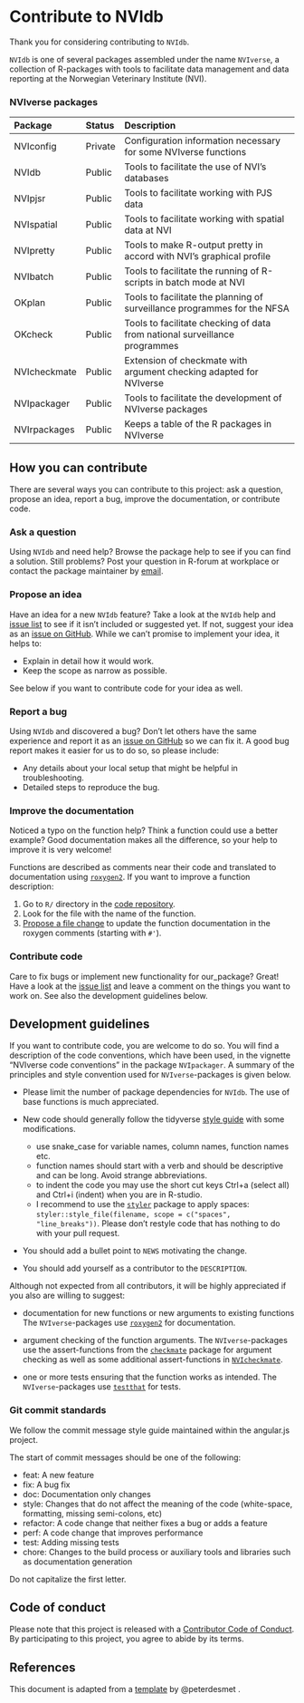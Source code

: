 # Contribute to NVIdb

<!-- CONTRIBUTING.md and ./vignettes/Contribute_to_NVIpkg.Rmd. are generated 
     from ./templates/Contribute_to_NVIpkg.Rmd in NVIpackager. 
     Please edit that file -->

Thank you for considering contributing to `NVIdb`.

`NVIdb` is one of several packages assembled under the name `NVIverse`,
a collection of R-packages with tools to facilitate data management and
data reporting at the Norwegian Veterinary Institute (NVI).

### NVIverse packages

<table>
<colgroup>
<col style="width: 13%" />
<col style="width: 8%" />
<col style="width: 78%" />
</colgroup>
<thead>
<tr>
<th style="text-align: left;">Package</th>
<th style="text-align: left;">Status</th>
<th style="text-align: left;">Description</th>
</tr>
</thead>
<tbody>
<tr>
<td style="text-align: left;">NVIconfig</td>
<td style="text-align: left;">Private</td>
<td style="text-align: left;">Configuration information necessary for
some NVIverse functions</td>
</tr>
<tr>
<td style="text-align: left;">NVIdb</td>
<td style="text-align: left;">Public</td>
<td style="text-align: left;">Tools to facilitate the use of NVI’s
databases</td>
</tr>
<tr>
<td style="text-align: left;">NVIpjsr</td>
<td style="text-align: left;">Public</td>
<td style="text-align: left;">Tools to facilitate working with PJS
data</td>
</tr>
<tr>
<td style="text-align: left;">NVIspatial</td>
<td style="text-align: left;">Public</td>
<td style="text-align: left;">Tools to facilitate working with spatial
data at NVI</td>
</tr>
<tr>
<td style="text-align: left;">NVIpretty</td>
<td style="text-align: left;">Public</td>
<td style="text-align: left;">Tools to make R-output pretty in accord
with NVI’s graphical profile</td>
</tr>
<tr>
<td style="text-align: left;">NVIbatch</td>
<td style="text-align: left;">Public</td>
<td style="text-align: left;">Tools to facilitate the running of
R-scripts in batch mode at NVI</td>
</tr>
<tr>
<td style="text-align: left;">OKplan</td>
<td style="text-align: left;">Public</td>
<td style="text-align: left;">Tools to facilitate the planning of
surveillance programmes for the NFSA</td>
</tr>
<tr>
<td style="text-align: left;">OKcheck</td>
<td style="text-align: left;">Public</td>
<td style="text-align: left;">Tools to facilitate checking of data from
national surveillance programmes</td>
</tr>
<tr>
<td style="text-align: left;">NVIcheckmate</td>
<td style="text-align: left;">Public</td>
<td style="text-align: left;">Extension of checkmate with argument
checking adapted for NVIverse</td>
</tr>
<tr>
<td style="text-align: left;">NVIpackager</td>
<td style="text-align: left;">Public</td>
<td style="text-align: left;">Tools to facilitate the development of
NVIverse packages</td>
</tr>
<tr>
<td style="text-align: left;">NVIrpackages</td>
<td style="text-align: left;">Public</td>
<td style="text-align: left;">Keeps a table of the R packages in
NVIverse</td>
</tr>
</tbody>
</table>

## How you can contribute

There are several ways you can contribute to this project: ask a
question, propose an idea, report a bug, improve the documentation, or
contribute code.

### Ask a question

Using `NVIdb` and need help? Browse the package help to see if you can
find a solution. Still problems? Post your question in R-forum at
workplace or contact the package maintainer by
[email](mailto:petter.hopp@vetinst.no).

### Propose an idea

Have an idea for a new `NVIdb` feature? Take a look at the `NVIdb` help
and [issue
list](https://github.com/NorwegianVeterinaryInstitute/NVIdb/issues) to
see if it isn’t included or suggested yet. If not, suggest your idea as
an [issue on
GitHub](https://github.com/NorwegianVeterinaryInstitute/NVIdb/issues/new).
While we can’t promise to implement your idea, it helps to:

-   Explain in detail how it would work.
-   Keep the scope as narrow as possible.

See below if you want to contribute code for your idea as well.

### Report a bug

Using `NVIdb` and discovered a bug? Don’t let others have the same
experience and report it as an [issue on
GitHub](https://github.com/NorwegianVeterinaryInstitute/NVIdb/issues/new)
so we can fix it. A good bug report makes it easier for us to do so, so
please include:

-   Any details about your local setup that might be helpful in
    troubleshooting.
-   Detailed steps to reproduce the bug.

### Improve the documentation

Noticed a typo on the function help? Think a function could use a better
example? Good documentation makes all the difference, so your help to
improve it is very welcome!

Functions are described as comments near their code and translated to
documentation using [`roxygen2`](https://klutometis.github.io/roxygen/).
If you want to improve a function description:

1.  Go to `R/` directory in the [code
    repository](https://github.com/NorwegianVeterinaryInstitute/NVIdb/tree/main/R).
2.  Look for the file with the name of the function.
3.  [Propose a file
    change](https://help.github.com/articles/editing-files-in-another-user-s-repository/)
    to update the function documentation in the roxygen comments
    (starting with `#'`).

### Contribute code

Care to fix bugs or implement new functionality for our\_package? Great!
Have a look at the [issue
list](https://github.com/NorwegianVeterinaryInstitute/NVIdb/issues) and
leave a comment on the things you want to work on. See also the
development guidelines below.

## Development guidelines

If you want to contribute code, you are welcome to do so. You will find
a description of the code conventions, which have been used, in the
vignette “NVIverse code conventions” in the package `NVIpackager`. A
summary of the principles and style convention used for
`NVIverse`-packages is given below.

-   Please limit the number of package dependencies for `NVIdb`. The use
    of base functions is much appreciated.

-   New code should generally follow the tidyverse [style
    guide](http://style.tidyverse.org) with some modifications.

    -   use snake\_case for variable names, column names, function names
        etc.
    -   function names should start with a verb and should be
        descriptive and can be long. Avoid strange abbreviations.
    -   to indent the code you may use the short cut keys Ctrl+a (select
        all) and Ctrl+i (indent) when you are in R-studio.
    -   I recommend to use the
        [`styler`](https://CRAN.R-project.org/package=styler) package to
        apply spaces:
        `styler::style_file(filename, scope = c("spaces", "line_breaks"))`.
        Please don’t restyle code that has nothing to do with your pull
        request.

-   You should add a bullet point to `NEWS` motivating the change.

-   You should add yourself as a contributor to the `DESCRIPTION`.

Although not expected from all contributors, it will be highly
appreciated if you also are willing to suggest:

-   documentation for new functions or new arguments to existing
    functions The `NVIverse`-packages use
    [`roxygen2`](https://cran.r-project.org/package=roxygen2) for
    documentation.

-   argument checking of the function arguments. The `NVIverse`-packages
    use the assert-functions from the
    [`checkmate`](https://CRAN.R-project.org/package=checkmate) package
    for argument checking as well as some additional assert-functions in
    [`NVIcheckmate`](https://github.com/NorwegianVeterinaryInstitute/NVIcheckmate).

-   one or more tests ensuring that the function works as intended. The
    `NVIverse`-packages use
    [`testthat`](https://cran.r-project.org/package=testthat) for tests.

### Git commit standards

We follow the commit message style guide maintained within the
angular.js project.

The start of commit messages should be one of the following:

-   feat: A new feature
-   fix: A bug fix
-   doc: Documentation only changes
-   style: Changes that do not affect the meaning of the code
    (white-space, formatting, missing semi-colons, etc)
-   refactor: A code change that neither fixes a bug or adds a feature
-   perf: A code change that improves performance
-   test: Adding missing tests
-   chore: Changes to the build process or auxiliary tools and libraries
    such as documentation generation

Do not capitalize the first letter.

## Code of conduct

Please note that this project is released with a [Contributor Code of
Conduct](https://contributor-covenant.org/version/2/0/CODE_OF_CONDUCT.html).
By participating to this project, you agree to abide by its terms.

## References

This document is adapted from a
[template](https://gist.github.com/peterdesmet/e90a1b0dc17af6c12daf6e8b2f044e7c)
by @peterdesmet .
